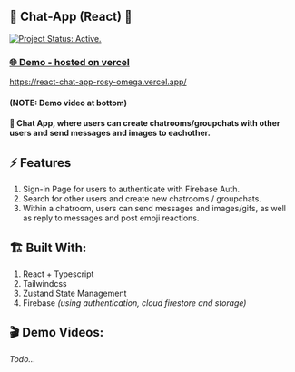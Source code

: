 ## 📲 Chat-App (React) 💬
[![Project Status: Active.](https://www.repostatus.org/badges/latest/active.svg)](https://www.repostatus.org/#active)

### [🌐 Demo - hosted on vercel](https://react-chat-app-rosy-omega.vercel.app/)
https://react-chat-app-rosy-omega.vercel.app/

#### (NOTE: Demo video at bottom)

#### 📨 Chat App, where users can create chatrooms/groupchats with other users and send messages and images to eachother. 


## ⚡ Features
1. Sign-in Page for users to authenticate with Firebase Auth.
2. Search for other users and create new chatrooms / groupchats.
3. Within a chatroom, users can send messages and images/gifs, as well as reply to messages and post emoji reactions.


## 🏗️ Built With:
1. React + Typescript
2. Tailwindcss
3. Zustand State Management
4. Firebase _(using authentication, cloud firestore and storage)_


## 🎬 Demo Videos:
_Todo..._